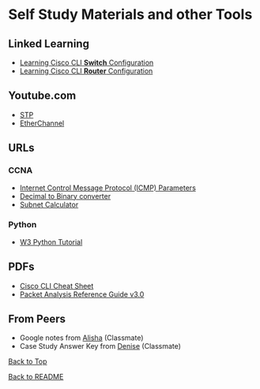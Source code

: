 # Self Study Materials and other Tools

## Linked Learning 
* [Learning Cisco CLI **Switch** Configuration](https://www.linkedin.com/learning/learning-cisco-cli-switch-configuration/configuring-cisco-switches?autoplay=true&contextUrn=urn%3Ali%3AlyndaLearningPath%3A56db22d592015a6c9c8dbc4e&u=73721492)
* [Learning Cisco CLI **Router** Configuration](https://www.linkedin.com/learning/learning-cisco-cli-router-configuration/welcome?autoplay=true&contextUrn=urn%3Ali%3AlyndaLearningPath%3A56db22d592015a6c9c8dbc4e&u=73721492)

## Youtube.com
* [STP](https://www.youtube.com/watch?v=japdEY1UKe4)
* [EtherChannel](https://www.youtube.com/watch?v=j6-kadxwIFQ)

## URLs
### CCNA
  * [Internet Control Message Protocol (ICMP) Parameters](https://www.iana.org/assignments/icmp-parameters/icmp-parameters.xhtml)
  * [Decimal to Binary converter](https://www.rapidtables.com/convert/number/decimal-to-binary.html)
  * [Subnet Calculator](https://www.calculator.net/ip-subnet-calculator.html)
  
### Python
  * [W3 Python Tutorial](https://www.w3schools.com/python/default.asp) 

## PDFs
* [Cisco CLI Cheat Sheet](PDFs/Networking-CiscoCCNA.pdf)
* [Packet Analysis Reference Guide v3.0](PDFs/PacketAnalysisReferenceGuidev3.pdf)

## From Peers
* Google notes from [Alisha](https://docs.google.com/document/d/1ycL9VRGvaGy1M_zt17oz79IBbe0LFX7pkA8G7d_aUH0/edit?usp=sharing) (Classmate)
* Case Study Answer Key from [Denise](PDFs/CCNAv7%20ENSA-case%20study%20ANSWER%20KEY_denise.pdf) (Classmate)

[Back to Top](#self-study-materials-and-other-tools)

[Back to README](../README.md)